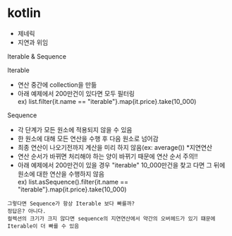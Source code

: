# kotlin

- 제네릭
- 지연과 위임

Iterable & Sequence

Iterable 
- 연산 중간에 collection을 만듦
- 아래 예제에서 200만건이 있다면 모두 필터링</br>
ex) list.filter{it.name == "iterable"}.map{it.price}.take(10_000)

Sequence
- 각 단계가 모든 원소에 적용되지 않을 수 있음
- 한 원소에 대해 모든 연산을 수행 후 다음 원소로 넘어감
- 최종 연산이 나오기전까지 계산을 미리 하지 않음(ex: average()) *지연연산
- 연산 순서가 바뀌면 처리해야 하는 양이 바뀌기 때문에 연산 순서 주의!!
- 아래 예제에서 200만건이 있을 경우 "iterable" 10_000만건을 찾고 다면 그 뒤에 원소에 대한 연산을 수행하지 않음</br>
ex) list.asSequence().filter{it.name == "iterable"}.map{it.price}.take(10_000)

~~~
그렇다면 Sequence가 항상 Iterable 보다 빠를까?
정답은? 아니다.
컬렉션의 크기가 크지 않다면 sequence의 지연연산에서 약간의 오버헤드가 있기 떄문에 Iterable이 더 빠를 수 있음
~~~
